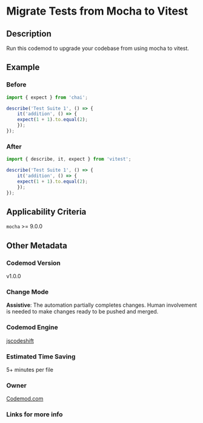 # Migrate Tests from Mocha to Vitest

## Description

Run this codemod to upgrade your codebase from using mocha to vitest.

## Example

### Before

```ts
import { expect } from 'chai';

describe('Test Suite 1', () => {
    it('addition', () => {
    expect(1 + 1).to.equal(2);
    });
});
```

### After

```ts
import { describe, it, expect } from 'vitest';

describe('Test Suite 1', () => {
    it('addition', () => {
    expect(1 + 1).to.equal(2);
    });
});
```

## Applicability Criteria

`mocha` >= 9.0.0

## Other Metadata

### Codemod Version

v1.0.0

### Change Mode

**Assistive**: The automation partially completes changes. Human involvement is needed to make changes ready to be pushed and merged.

### **Codemod Engine**

[jscodeshift](https://github.com/facebook/jscodeshift)

### Estimated Time Saving

5+ minutes per file

### Owner

[Codemod.com](https://github.com/codemod-com)

### Links for more info
